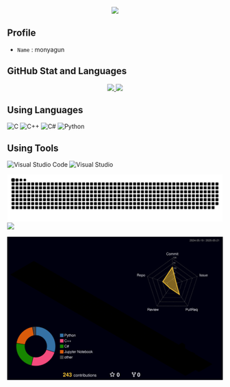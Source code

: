 <p align='center'>
  <a href="https://github.com/hugoMGSung">
    <img src=https://capsule-render.vercel.app/api?type=blur&height=250&color=gradient&text=monyagun's%20Dev%20Repo&fontColor=005155&fontSize=60&animation=blinking&fontAlignY=50/>
  </a>
</p>

## Profile
- `Name` : monyagun

## GitHub Stat and Languages
<!-- username은 본인걸로 -->
<p align='center'>
  <a href="https://github.com/monyagun">
    <img src="https://github-readme-stats.vercel.app/api?username=monyagun&theme=tokyonight&show_icons=true"/>
    <img src="https://github-readme-stats.vercel.app/api/top-langs/?username=monyagun&theme=tokyonight&layout=compact"/>
  </a>
</p>

## Using Languages
<p align='left'>
    <img height="40" src=https://img.icons8.com/?size=100&id=40670&format=png&color=000000 title="C">
    <img height="40" src="https://img.icons8.com/?size=100&id=TpULddJc4gTh&format=png&color=000000" title="C++">
    <img height="40" src="https://img.icons8.com/?size=100&id=Fycm8TUhWmFU&format=png&color=000000" title="C#">
    <img height="40" src="https://img.icons8.com/?size=100&id=l75OEUJkPAk4&format=png&color=000000" title="Python">

</p>

## Using Tools
<p align='left'>
  <img height="40" src="https://img.icons8.com/?size=100&id=9OGIyU8hrxW5&format=png&color=000000" title="Visual Studio Code">
  <img height="40" src="https://img.icons8.com/?size=100&id=ezj3zaVtImPg&format=png&color=000000" title="Visual Studio">
</p>


<img src="https://raw.githubusercontent.com/Platane/snk/output/github-contribution-grid-snake.svg" />

<img src="https://ghchart.rshah.org/333333/monyagun" />

![](./profile-3d-contrib/profile-night-rainbow.svg)
